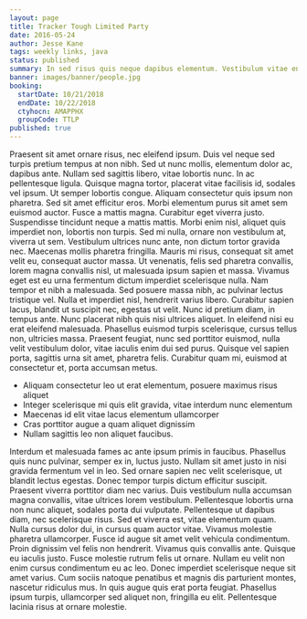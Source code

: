 ```yaml
---
layout: page
title: Tracker Tough Limited Party
date: 2016-05-24
author: Jesse Kane
tags: weekly links, java
status: published
summary: In sed risus quis neque dapibus elementum. Vestibulum vitae enim.
banner: images/banner/people.jpg
booking:
  startDate: 10/21/2018
  endDate: 10/22/2018
  ctyhocn: AMAPPHX
  groupCode: TTLP
published: true
---
```

Praesent sit amet ornare risus, nec eleifend ipsum. Duis vel neque sed turpis pretium tempus at non nibh. Sed ut nunc mollis, elementum dolor ac, dapibus ante. Nullam sed sagittis libero, vitae lobortis nunc. In ac pellentesque ligula. Quisque magna tortor, placerat vitae facilisis id, sodales vel ipsum. Ut semper lobortis congue. Aliquam consectetur quis ipsum non pharetra. Sed sit amet efficitur eros. Morbi elementum purus sit amet sem euismod auctor. Fusce a mattis magna. Curabitur eget viverra justo. Suspendisse tincidunt neque a mattis mattis. Morbi enim nisl, aliquet quis imperdiet non, lobortis non turpis. Sed mi nulla, ornare non vestibulum at, viverra ut sem. Vestibulum ultrices nunc ante, non dictum tortor gravida nec.
Maecenas mollis pharetra fringilla. Mauris mi risus, consequat sit amet velit eu, consequat auctor massa. Ut venenatis, felis sed pharetra convallis, lorem magna convallis nisl, ut malesuada ipsum sapien et massa. Vivamus eget est eu urna fermentum dictum imperdiet scelerisque nulla. Nam tempor et nibh a malesuada. Sed posuere massa nibh, ac pulvinar lectus tristique vel. Nulla et imperdiet nisl, hendrerit varius libero. Curabitur sapien lacus, blandit ut suscipit nec, egestas ut velit. Nunc id pretium diam, in tempus ante. Nunc placerat nibh quis nisi ultrices aliquet. In eleifend nisi eu erat eleifend malesuada. Phasellus euismod turpis scelerisque, cursus tellus non, ultricies massa. Praesent feugiat, nunc sed porttitor euismod, nulla velit vestibulum dolor, vitae iaculis enim dui sed purus. Quisque vel sapien porta, sagittis urna sit amet, pharetra felis. Curabitur quam mi, euismod at consectetur et, porta accumsan metus.

* Aliquam consectetur leo ut erat elementum, posuere maximus risus aliquet
* Integer scelerisque mi quis elit gravida, vitae interdum nunc elementum
* Maecenas id elit vitae lacus elementum ullamcorper
* Cras porttitor augue a quam aliquet dignissim
* Nullam sagittis leo non aliquet faucibus.

Interdum et malesuada fames ac ante ipsum primis in faucibus. Phasellus quis nunc pulvinar, semper ex in, luctus justo. Nullam sit amet justo in nisi gravida fermentum vel in leo. Sed ornare sapien nec velit scelerisque, ut blandit lectus egestas. Donec tempor turpis dictum efficitur suscipit. Praesent viverra porttitor diam nec varius. Duis vestibulum nulla accumsan magna convallis, vitae ultrices lorem vestibulum. Pellentesque lobortis urna non nunc aliquet, sodales porta dui vulputate.
Pellentesque ut dapibus diam, nec scelerisque risus. Sed et viverra est, vitae elementum quam. Nulla cursus dolor dui, in cursus quam auctor vitae. Vivamus molestie pharetra ullamcorper. Fusce id augue sit amet velit vehicula condimentum. Proin dignissim vel felis non hendrerit. Vivamus quis convallis ante. Quisque eu iaculis justo. Fusce molestie rutrum felis ut ornare. Nullam eu velit non enim cursus condimentum eu ac leo. Donec imperdiet scelerisque neque sit amet varius. Cum sociis natoque penatibus et magnis dis parturient montes, nascetur ridiculus mus. In quis augue quis erat porta feugiat. Phasellus ipsum turpis, ullamcorper sed aliquet non, fringilla eu elit. Pellentesque lacinia risus at ornare molestie.
